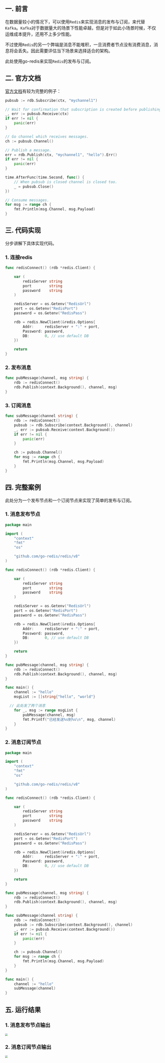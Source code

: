 ## 一. 前言

在数据量较小的情况下，可以使用`Redis`来实现消息的发布与订阅，来代替`Kafka`。`Kafka`对于数据量大的场景下性能卓越，但是对于如此小场景时候，不仅运维成本提升，还用不上多少性能。

不过使用`Redis`的另一个弊端是消息不能堆积，一旦消费者节点没有消费消息，消息将会丢失。因此需要评估当下场景来选择适合的架构。

此处使用go-redis来实现`Redis`的发布与订阅。



## 二. 官方文档

[官方文档](https://pkg.go.dev/github.com/go-redis/redis/v8#PubSub)有较为完整的例子：

```go
pubsub := rdb.Subscribe(ctx, "mychannel1")

// Wait for confirmation that subscription is created before publishing anything.
_, err := pubsub.Receive(ctx)
if err != nil {
	panic(err)
}

// Go channel which receives messages.
ch := pubsub.Channel()

// Publish a message.
err = rdb.Publish(ctx, "mychannel1", "hello").Err()
if err != nil {
	panic(err)
}

time.AfterFunc(time.Second, func() {
	// When pubsub is closed channel is closed too.
	_ = pubsub.Close()
})

// Consume messages.
for msg := range ch {
	fmt.Println(msg.Channel, msg.Payload)
}
```



## 三. 代码实现

分步讲解下具体实现代码。

### 1. 连接redis

```go
func redisConnect() (rdb *redis.Client) {

	var (
		redisServer string
		port        string
		password    string
	)

	redisServer = os.Getenv("RedisUrl")
	port = os.Getenv("RedisPort")
	password = os.Getenv("RedisPass")

	rdb = redis.NewClient(&redis.Options{
		Addr:     redisServer + ":" + port,
		Password: password,
		DB:       0, // use default DB
	})

	return
}
```



### 2. 发布消息

```go
func pubMessage(channel, msg string) {
	rdb := redisConnect()
	rdb.Publish(context.Background(), channel, msg)
}
```



### 3. 订阅消息

```go
func subMessage(channel string) {
	rdb := redisConnect()
	pubsub := rdb.Subscribe(context.Background(), channel)
	_, err := pubsub.Receive(context.Background())
	if err != nil {
		panic(err)
	}

	ch := pubsub.Channel()
	for msg := range ch {
		fmt.Println(msg.Channel, msg.Payload)
	}
}
```



## 四. 完整案例

此处分为一个发布节点和一个订阅节点来实现了简单的发布与订阅。

### 1. 消息发布节点

```go
package main

import (
	"context"
	"fmt"
	"os"

	"github.com/go-redis/redis/v8"
)

func redisConnect() (rdb *redis.Client) {

	var (
		redisServer string
		port        string
		password    string
	)

	redisServer = os.Getenv("RedisUrl")
	port = os.Getenv("RedisPort")
	password = os.Getenv("RedisPass")

	rdb = redis.NewClient(&redis.Options{
		Addr:     redisServer + ":" + port,
		Password: password,
		DB:       0, // use default DB
	})

	return
}

func pubMessage(channel, msg string) {
	rdb := redisConnect()
	rdb.Publish(context.Background(), channel, msg)
}

func main() {
	channel := "hello"
	msgList := []string{"hello", "world"}

  // 此处发了两个消息
	for _, msg := range msgList {
		pubMessage(channel, msg)
		fmt.Printf("已经发送%s到%s\n", msg, channel)
	}
}
```



### 2. 消息订阅节点

```go
package main

import (
	"context"
	"fmt"
	"os"

	"github.com/go-redis/redis/v8"
)

func redisConnect() (rdb *redis.Client) {

	var (
		redisServer string
		port        string
		password    string
	)

	redisServer = os.Getenv("RedisUrl")
	port = os.Getenv("RedisPort")
	password = os.Getenv("RedisPass")

	rdb = redis.NewClient(&redis.Options{
		Addr:     redisServer + ":" + port,
		Password: password,
		DB:       0, // use default DB
	})

	return
}

func pubMessage(channel, msg string) {
	rdb := redisConnect()
	rdb.Publish(context.Background(), channel, msg)
}

func subMessage(channel string) {
	rdb := redisConnect()
	pubsub := rdb.Subscribe(context.Background(), channel)
	_, err := pubsub.Receive(context.Background())
	if err != nil {
		panic(err)
	}

	ch := pubsub.Channel()
	for msg := range ch {
		fmt.Println(msg.Channel, msg.Payload)
	}
}

func main() {
    channel := "hello"
    subMessage(channel)
}

```



## 五. 运行结果

### 1. 消息发布节点输出

<img src="../assets/go_redis_pub.png" style="zoom:50%;" />

### 2. 消息订阅节点输出

<img src="../assets/go_redis_sub.png" style="zoom:50%;" />